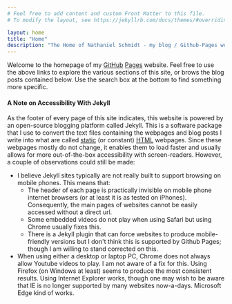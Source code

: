 ```yaml
---
# Feel free to add content and custom Front Matter to this file.
# To modify the layout, see https://jekyllrb.com/docs/themes/#overriding-theme-defaults

layout: home
title: "Home"
description: "The Home of Nathaniel Schmidt - my blog / Github-Pages website"
---
```


Welcome to the homepage of my [GitHub](http://github.com) [Pages](http://github.io) website.  Feel free to use the above links to explore the various sections of this site, or brows the blog posts contained below.  Use the search box at the bottom to find something more specific.

#### A Note on Accessibility With Jekyll
As the footer of every page of this site indicates, this website is powered by an open-source blogging platform called Jekyll.  This is a software package that I use to convert the text files containing the webpages and blog posts I write into what are called [static](https://en.wikipedia.org/wiki/Static_web_page) (or constant) [HTML](https://www.w3schools.com/html/html_intro.asp) webpages.  Since these webpages mostly do not change, it enables them to load faster and usually allows for more out-of-the-box accessibility with screen-readers.  However, a couple of observations could still be made:

* I believe Jekyll sites typically are not really built to support browsing on mobile phones.  This means that:
  * The header of each page is practically invisible on mobile phone internet browsers (or at least it is as tested on iPhones).  Consequently, the main pages of websites cannot be easily accessed without a direct url.
  * Some embedded videos do not play when using Safari but using Chrome usually fixes this.
  * There is a Jekyll plugin that can force websites to produce mobile-friendly versions but I don't think this is supported by Github Pages; though I am willing to stand corrected on this.
* When using either a desktop or laptop PC, Chrome does not always allow Youtube videos to play.  I am not aware of a fix for this.  Using Firefox (on Windows at least) seems to produce the most consistent results.  Using Internet Explorer works, though one may wish to be aware that IE is no longer supported by many websites now-a-days.  Microsoft Edge kind of works.
